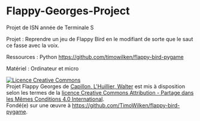 # Flappy-Georges-Project
Projet de ISN année de Terminale S

Projet :
Reprendre un jeu de Flappy Bird en le modifiant de sorte que le saut ce fasse avec la voix.

Ressources :
Python
https://github.com/timowilken/flappy-bird-pygame

Matériel :
Ordinateur et micro

<a rel="license" href="http://creativecommons.org/licenses/by-sa/4.0/"><img alt="Licence Creative Commons" style="border-width:0" src="https://i.creativecommons.org/l/by-sa/4.0/88x31.png" /></a><br /><span xmlns:dct="http://purl.org/dc/terms/" href="http://purl.org/dc/dcmitype/InteractiveResource" property="dct:title" rel="dct:type">Projet Flappy Georges</span> de <a xmlns:cc="http://creativecommons.org/ns#" href="https://github.com/leonardcapillon/Flappy-Georges-Project" property="cc:attributionName" rel="cc:attributionURL">Capillon, L'Huillier, Walter</a> est mis à disposition selon les termes de la <a rel="license" href="http://creativecommons.org/licenses/by-sa/4.0/">licence Creative Commons Attribution -  Partage dans les Mêmes Conditions 4.0 International</a>.<br />Fondé(e) sur une œuvre à <a xmlns:dct="http://purl.org/dc/terms/" href="https://github.com/TimoWilken/flappy-bird-pygame" rel="dct:source">https://github.com/TimoWilken/flappy-bird-pygame</a>.
